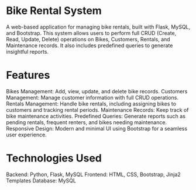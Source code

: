 # Bike Rental System
A web-based application for managing bike rentals, built with Flask, MySQL, and Bootstrap. This system allows users to perform full CRUD (Create, Read, Update, Delete) operations on Bikes, Customers, Rentals, and Maintenance records. It also includes predefined queries to generate insightful reports.

# Features
Bikes Management: Add, view, update, and delete bike records.
Customers Management: Manage customer information with full CRUD operations.
Rentals Management: Handle bike rentals, including assigning bikes to customers and tracking rental periods.
Maintenance Records: Keep track of bike maintenance activities.
Predefined Queries: Generate reports such as pending rentals, frequent renters, and bikes needing maintenance.
Responsive Design: Modern and minimal UI using Bootstrap for a seamless user experience.

# Technologies Used
Backend: Python, Flask, MySQL
Frontend: HTML, CSS, Bootstrap, Jinja2 Templates
Database: MySQL

